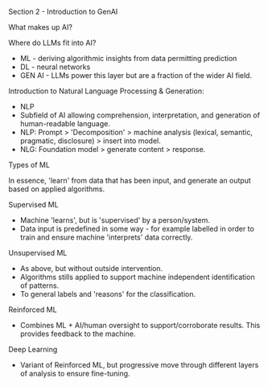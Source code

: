 Section 2 - Introduction to GenAI

What makes up AI?



Where do LLMs fit into AI?

- ML - deriving algorithmic insights from data permitting prediction
- DL - neural networks
- GEN AI - LLMs power this layer but are a fraction of the wider AI field.

Introduction to Natural Language Processing & Generation:

- NLP
- Subfield of AI allowing comprehension, interpretation, and generation of human-readable language.
- NLP: Prompt > 'Decomposition' > machine analysis (lexical, semantic, pragmatic, disclosure) > insert into model.
- NLG: Foundation model > generate content > response.

Types of ML

In essence, 'learn' from data that has been input, and generate an output based on applied algorithms. 

Supervised ML
- Machine 'learns', but is 'supervised' by a person/system.
- Data input is predefined in some way - for example labelled in order to train and ensure machine 'interprets' data correctly.

Unsupervised ML
- As above, but without outside intervention.
- Algorithms stills applied to support machine independent identification of patterns.
- To general labels and 'reasons' for the classification.

Reinforced ML
- Combines ML + AI/human oversight to support/corroborate results. This provides feedback to the machine.

Deep Learning
- Variant of Reinforced ML, but progressive move through different layers of analysis to ensure fine-tuning.

